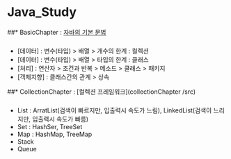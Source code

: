 # Java_Study
##* BasicChapter : [자바의 기본 문법](BasicChapter/src)
###
* [데이터] : 변수(타입) > 배열 > 개수의 한계 : 컬렉션
* [데이터] : 변수(타입) > 배열 > 타입의 한계 : 클래스
* [처리] : 연산자 > 조건과 반복 > 메소드 > 클래스 > 패키지
* [객체지향] : 클래스간의 관계 > 상속

##* CollectionChapter : [컬렉션 프레임워크](collectionChapter /src)
###
* List : ArratList(검색이 빠르지만, 입출력시 속도가 느림), LinkedList(검색이 느리지만, 입출력시 속도가 빠름)
* Set : HashSer, TreeSet
* Map : HashMap, TreeMap
* Stack
* Queue